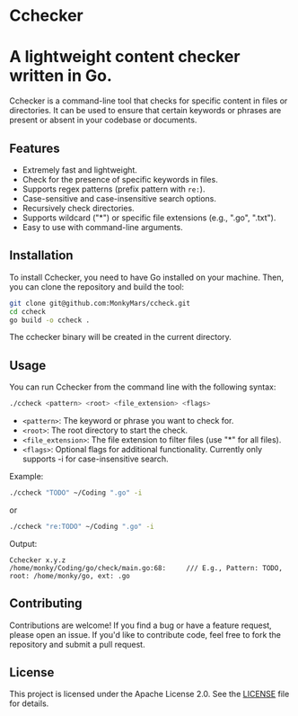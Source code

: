 # Cchecker
# A lightweight content checker written in Go.

Cchecker is a command-line tool that checks for specific content in files or directories. It can be used to ensure that certain keywords or phrases are present or absent in your codebase or documents.

## Features
- Extremely fast and lightweight.
- Check for the presence of specific keywords in files.
- Supports regex patterns (prefix pattern with `re:`).
- Case-sensitive and case-insensitive search options.
- Recursively check directories.
- Supports wildcard ("*") or specific file extensions (e.g., ".go", ".txt").
- Easy to use with command-line arguments.

## Installation
To install Cchecker, you need to have Go installed on your machine. Then, you can clone the repository and build the tool:
```bash
git clone git@github.com:MonkyMars/ccheck.git
cd ccheck
go build -o ccheck .
```

The cchecker binary will be created in the current directory.

## Usage
You can run Cchecker from the command line with the following syntax:
```bash
./ccheck <pattern> <root> <file_extension> <flags>
```

- `<pattern>`: The keyword or phrase you want to check for.
- `<root>`: The root directory to start the check.
- `<file_extension>`: The file extension to filter files (use "*" for all files).
- `<flags>`: Optional flags for additional functionality. Currently only supports -i for case-insensitive search.

Example:
```bash
./ccheck "TODO" ~/Coding ".go" -i
```
or
```bash
./ccheck "re:TODO" ~/Coding ".go" -i
```

Output:
```
Cchecker x.y.z
/home/monky/Coding/go/check/main.go:68: 	/// E.g., Pattern: TODO, root: /home/monky/go, ext: .go
```

## Contributing
Contributions are welcome! If you find a bug or have a feature request, please open an issue. If you'd like to contribute code, feel free to fork the repository and submit a pull request.

## License
This project is licensed under the Apache License 2.0. See the [LICENSE](LICENSE) file for details.
